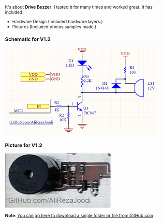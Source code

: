 It's about **Drive Buzzer**. I tested it for many times and worked great. It has included:

- Hardware Design (Included hardware layers.)
- Pictures (Included photos samples made.)

### Schematic for V1.2
![Drive Buzzer](https://github.com/AliRezaJoodi/Electronic-Modules/blob/main/Drive%20Buzzer/Hardware%20Design/V1.2.png?raw=true)

### Picture for V1.2
![Drive Buzzer](https://github.com/AliRezaJoodi/Electronic-Modules/blob/main/Drive%20Buzzer/Pictures/V1.2.jpg?raw=true)

**Note**: [You can go here to download a single folder or file from GitHub.com](https://minhaskamal.github.io/DownGit/#/home)
